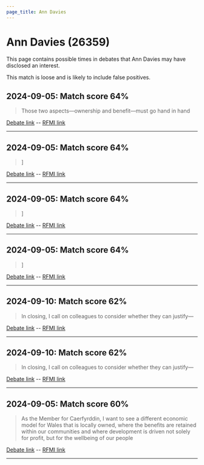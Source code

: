 ```yaml
---
page_title: Ann Davies
---
```


# Ann Davies  (26359)

This page contains possible times in debates that Ann Davies may have disclosed an interest.

This match is loose and is likely to include false positives. 



## 2024-09-05: Match score 64%

>Those two aspects—ownership and benefit—must go hand in hand

[Debate link](https://www.theyworkforyou.com/debates/?id=2024-09-05b.512.2)  --  [RFMI link](https://www.theyworkforyou.com/mp/26359/register)


---



## 2024-09-05: Match score 64%

>]

[Debate link](https://www.theyworkforyou.com/debates/?id=2024-09-05b.512.2)  --  [RFMI link](https://www.theyworkforyou.com/mp/26359/register)


---



## 2024-09-05: Match score 64%

>]

[Debate link](https://www.theyworkforyou.com/debates/?id=2024-09-05b.512.2)  --  [RFMI link](https://www.theyworkforyou.com/mp/26359/register)


---



## 2024-09-05: Match score 64%

>]

[Debate link](https://www.theyworkforyou.com/debates/?id=2024-09-05b.512.2)  --  [RFMI link](https://www.theyworkforyou.com/mp/26359/register)


---



## 2024-09-10: Match score 62%

>In closing, I call on colleagues to consider whether they can justify—

[Debate link](https://www.theyworkforyou.com/debates/?id=2024-09-10a.775.2)  --  [RFMI link](https://www.theyworkforyou.com/mp/26359/register)


---



## 2024-09-10: Match score 62%

>In closing, I call on colleagues to consider whether they can justify—

[Debate link](https://www.theyworkforyou.com/debates/?id=2024-09-10a.775.2)  --  [RFMI link](https://www.theyworkforyou.com/mp/26359/register)


---



## 2024-09-05: Match score 60%

>As the Member for Caerfyrddin, I want to see a different economic model for Wales that is locally owned, where the benefits are retained within our communities and where development is driven not solely for profit, but for the wellbeing of our people

[Debate link](https://www.theyworkforyou.com/debates/?id=2024-09-05b.512.2)  --  [RFMI link](https://www.theyworkforyou.com/mp/26359/register)


---

